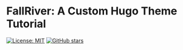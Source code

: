 # **FallRiver: A Custom Hugo Theme Tutorial**

[![License: MIT](https://img.shields.io/badge/License-MIT-yellow.svg)](LICENSE.txt)
[![GitHub stars](https://img.shields.io/github/stars/markmccormack/fallriver.svg?style=social&label=Star)](https://github.com/markmccormack/fallriver)

